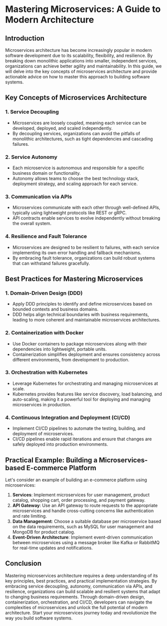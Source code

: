 # Mastering Microservices: A Guide to Modern Architecture

## Introduction

Microservices architecture has become increasingly popular in modern software development due to its scalability, flexibility, and resilience. By breaking down monolithic applications into smaller, independent services, organizations can achieve better agility and maintainability. In this guide, we will delve into the key concepts of microservices architecture and provide actionable advice on how to master this approach to building software systems.

## Key Concepts of Microservices Architecture

### 1. Service Decoupling

- Microservices are loosely coupled, meaning each service can be developed, deployed, and scaled independently.
- By decoupling services, organizations can avoid the pitfalls of monolithic architectures, such as tight dependencies and cascading failures.

### 2. Service Autonomy

- Each microservice is autonomous and responsible for a specific business domain or functionality.
- Autonomy allows teams to choose the best technology stack, deployment strategy, and scaling approach for each service.

### 3. Communication via APIs

- Microservices communicate with each other through well-defined APIs, typically using lightweight protocols like REST or gRPC.
- API contracts enable services to evolve independently without breaking the overall system.

### 4. Resilience and Fault Tolerance

- Microservices are designed to be resilient to failures, with each service implementing its own error handling and fallback mechanisms.
- By embracing fault tolerance, organizations can build robust systems that can withstand failures gracefully.

## Best Practices for Mastering Microservices

### 1. Domain-Driven Design (DDD)

- Apply DDD principles to identify and define microservices based on bounded contexts and business domains.
- DDD helps align technical boundaries with business requirements, leading to more coherent and maintainable microservices architectures.

### 2. Containerization with Docker

- Use Docker containers to package microservices along with their dependencies into lightweight, portable units.
- Containerization simplifies deployment and ensures consistency across different environments, from development to production.

### 3. Orchestration with Kubernetes

- Leverage Kubernetes for orchestrating and managing microservices at scale.
- Kubernetes provides features like service discovery, load balancing, and auto-scaling, making it a powerful tool for deploying and managing microservices in production.

### 4. Continuous Integration and Deployment (CI/CD)

- Implement CI/CD pipelines to automate the testing, building, and deployment of microservices.
- CI/CD pipelines enable rapid iterations and ensure that changes are safely deployed into production environments.

## Practical Example: Building a Microservices-based E-commerce Platform

Let's consider an example of building an e-commerce platform using microservices:

1. **Services**: Implement microservices for user management, product catalog, shopping cart, order processing, and payment gateway.
2. **API Gateway**: Use an API gateway to route requests to the appropriate microservices and handle cross-cutting concerns like authentication and rate limiting.
3. **Data Management**: Choose a suitable database per microservice based on the data requirements, such as MySQL for user management and MongoDB for product catalog.
4. **Event-Driven Architecture**: Implement event-driven communication between microservices using a message broker like Kafka or RabbitMQ for real-time updates and notifications.

## Conclusion

Mastering microservices architecture requires a deep understanding of its key principles, best practices, and practical implementation strategies. By embracing service decoupling, autonomy, communication via APIs, and resilience, organizations can build scalable and resilient systems that adapt to changing business requirements. Through domain-driven design, containerization, orchestration, and CI/CD, developers can navigate the complexities of microservices and unlock the full potential of modern architecture. Start your microservices journey today and revolutionize the way you build software systems.